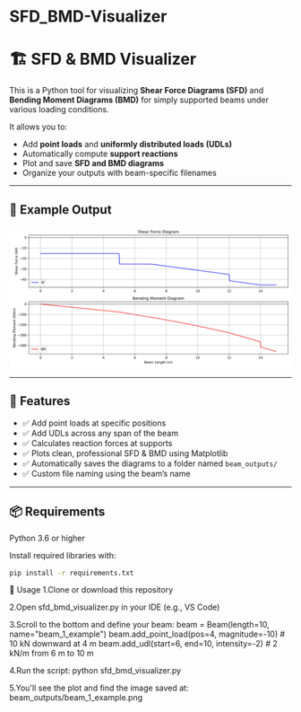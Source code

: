 # SFD_BMD-Visualizer
# 🏗️ SFD & BMD Visualizer

This is a Python tool for visualizing **Shear Force Diagrams (SFD)** and **Bending Moment Diagrams (BMD)** for simply supported beams under various loading conditions.

It allows you to:
- Add **point loads** and **uniformly distributed loads (UDLs)**
- Automatically compute **support reactions**
- Plot and save **SFD and BMD diagrams**
- Organize your outputs with beam-specific filenames

---

## 📸 Example Output

<p align="center">
  <img src="Beam A.png" alt="Example Plot" width="700">
</p>

---

## 🧰 Features

- ✅ Add point loads at specific positions
- ✅ Add UDLs across any span of the beam
- ✅ Calculates reaction forces at supports
- ✅ Plots clean, professional SFD & BMD using Matplotlib
- ✅ Automatically saves the diagrams to a folder named `beam_outputs/`
- ✅ Custom file naming using the beam’s name

---

## 📦 Requirements

Python 3.6 or higher

Install required libraries with:
```bash
pip install -r requirements.txt
```

🚀 Usage
1.Clone or download this repository

2.Open sfd_bmd_visualizer.py in your IDE (e.g., VS Code)

3.Scroll to the bottom and define your beam:
  beam = Beam(length=10, name="beam_1_example")
  beam.add_point_load(pos=4, magnitude=-10)      # 10 kN downward at 4 m
  beam.add_udl(start=6, end=10, intensity=-2)    # 2 kN/m from 6 m to 10 m

4.Run the script:
  python sfd_bmd_visualizer.py
  
5.You'll see the plot and find the image saved at:
  beam_outputs/beam_1_example.png

